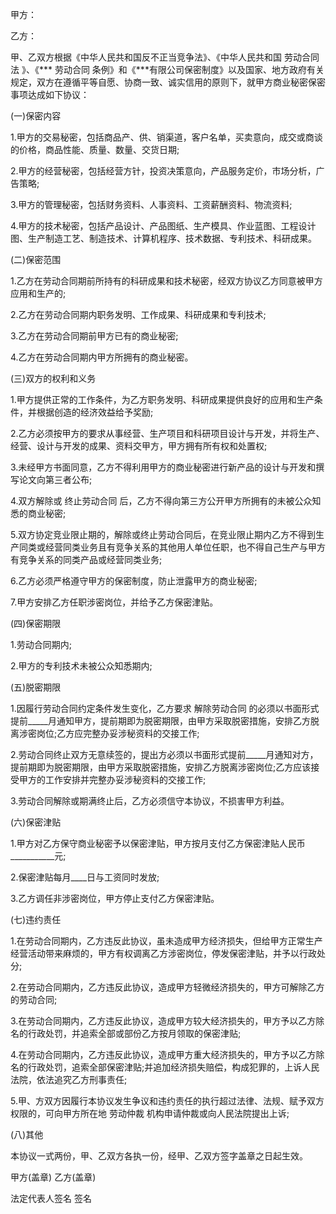 
 


甲方：


乙方：


甲、乙双方根据《中华人民共和国反不正当竞争法》、《中华人民共和国
劳动合同法
》、《***
劳动合同
条例》和《***有限公司保密制度》以及国家、地方政府有关规定，双方在遵循平等自愿、协商一致、诚实信用的原则下，就甲方商业秘密保密事项达成如下协议：


(一)保密内容


1.甲方的交易秘密，包括商品产、供、销渠道，客户名单，买卖意向，成交或商谈的价格，商品性能、质量、数量、交货日期;


2.甲方的经营秘密，包括经营方针，投资决策意向，产品服务定价，市场分析，广告策略;


3.甲方的管理秘密，包括财务资料、人事资料、工资薪酬资料、物流资料;


4.甲方的技术秘密，包括产品设计、产品图纸、生产模具、作业蓝图、工程设计图、生产制造工艺、制造技术、计算机程序、技术数据、专利技术、科研成果。


(二)保密范围


1.乙方在劳动合同期前所持有的科研成果和技术秘密，经双方协议乙方同意被甲方应用和生产的;


2.乙方在劳动合同期内职务发明、工作成果、科研成果和专利技术;


3.乙方在劳动合同期前甲方已有的商业秘密;


4.乙方在劳动合同期内甲方所拥有的商业秘密。


(三)双方的权利和义务


1.甲方提供正常的工作条件，为乙方职务发明、科研成果提供良好的应用和生产条件，并根据创造的经济效益给予奖励;


2.乙方必须按甲方的要求从事经营、生产项目和科研项目设计与开发，并将生产、经营、设计与开发的成果、资料交甲方，甲方拥有所有权和处置权;


3.未经甲方书面同意，乙方不得利用甲方的商业秘密进行新产品的设计与开发和撰写论文向第三者公布;


4.双方解除或
终止劳动合同
后，乙方不得向第三方公开甲方所拥有的未被公众知悉的商业秘密;


5.双方协定竞业限止期的，解除或终止劳动合同后，在竞业限止期内乙方不得到生产同类或经营同类业务且有竞争关系的其他用人单位任职，也不得自己生产与甲方有竞争关系的同类产品或经营同类业务;


6.乙方必须严格遵守甲方的保密制度，防止泄露甲方的商业秘密;


7.甲方安排乙方任职涉密岗位，并给予乙方保密津贴。


(四)保密期限


1.劳动合同期内;


2.甲方的专利技术未被公众知悉期内;


(五)脱密期限


1.因履行劳动合同约定条件发生变化，乙方要求
解除劳动合同
的必须以书面形式提前_____月通知甲方，提前期即为脱密期限，由甲方采取脱密措施，安排乙方脱离涉密岗位;乙方应完整办妥涉秘资料的交接工作;


2.劳动合同终止双方无意续签的，提出方必须以书面形式提前_____月通知对方，提前期即为脱密期限，由甲方采取脱密措施，安排乙方脱离涉密岗位;乙方应该接受甲方的工作安排并完整办妥涉秘资料的交接工作;


3.劳动合同解除或期满终止后，乙方必须信守本协议，不损害甲方利益。


(六)保密津贴


1.甲方对乙方保守商业秘密予以保密津贴，甲方按月支付乙方保密津贴人民币___________元;


2.保密津贴每月____日与工资同时发放;


3.乙方调任非涉密岗位，甲方停止支付乙方保密津贴。


(七)违约责任


1.在劳动合同期内，乙方违反此协议，虽未造成甲方经济损失，但给甲方正常生产经营活动带来麻烦的，甲方有权调离乙方涉密岗位，停发保密津贴，并予以行政处分;


2.在劳动合同期内，乙方违反此协议，造成甲方轻微经济损失的，甲方可解除乙方的劳动合同;


3.在劳动合同期内，乙方违反此协议，造成甲方较大经济损失的，甲方予以乙方除名的行政处罚，并追索全部或部份乙方按月领取的保密津贴;


4.在劳动合同期内，乙方违反此协议，造成甲方重大经济损失的，甲方予以乙方除名的行政处罚，追索全部保密津贴;并追加经济损失赔偿，构成犯罪的，上诉人民法院，依法追究乙方刑事责任;


5.甲、方双方因履行本协议发生争议和违约责任的执行超过法律、法规、赋予双方权限的，可向甲方所在地
劳动仲裁
机构申请仲裁或向人民法院提出上诉;


(八)其他


本协议一式两份，甲、乙双方各执一份，经甲、乙双方签字盖章之日起生效。


甲方(盖章) 乙方(盖章)


法定代表人签名 签名
 


 

 
 
 
 
 
  


  
 

  


  


  
 
 
 
 

